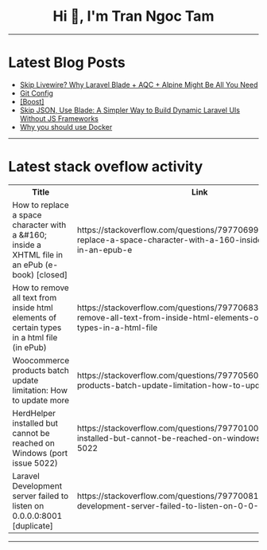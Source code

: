 <h1 align="center">Hi 👋, I'm Tran Ngoc Tam</h1>

---

# Latest Blog Posts 
<!-- BLOG-POST-LIST:START -->
- [Skip Livewire? Why Laravel Blade + AQC + Alpine Might Be All You Need](https://dev.to/raheelshan/skip-livewire-why-laravel-blade-aqc-alpine-might-be-all-you-need-399i)
- [Git Config](https://dev.to/faruks/git-config-epf)
- [[Boost]](https://dev.to/felixaschultz/-10hg)
- [Skip JSON, Use Blade: A Simpler Way to Build Dynamic Laravel UIs Without JS Frameworks](https://dev.to/raheelshan/skip-json-use-blade-a-simpler-way-to-build-dynamic-laravel-uis-without-js-frameworks-ceh)
- [Why you should use Docker](https://dev.to/tech_girllll/why-you-should-use-docker-1im1)
<!-- BLOG-POST-LIST:END -->

---

# Latest stack oveflow activity
<table>
  <tr><th>Title</th><th>Link</th></tr>
  <!-- STACKOVERFLOW:START --><tr><td>How to replace a space character with a &amp;#160; inside a XHTML file in an ePub &lpar;e-book&rpar; [closed]</td><td>https://stackoverflow.com/questions/79770699/how-to-replace-a-space-character-with-a-160-inside-a-xhtml-file-in-an-epub-e</td></tr><tr><td>How to remove all text from inside html elements of certain types in a html file &lpar;in ePub&rpar;</td><td>https://stackoverflow.com/questions/79770683/how-to-remove-all-text-from-inside-html-elements-of-certain-types-in-a-html-file</td></tr><tr><td>Woocommerce products batch update limitation: How to update more</td><td>https://stackoverflow.com/questions/79770560/woocommerce-products-batch-update-limitation-how-to-update-more</td></tr><tr><td>HerdHelper installed but cannot be reached on Windows &lpar;port issue 5022&rpar;</td><td>https://stackoverflow.com/questions/79770100/herdhelper-installed-but-cannot-be-reached-on-windows-port-issue-5022</td></tr><tr><td>Laravel Development server failed to listen on 0.0.0.0:8001 [duplicate]</td><td>https://stackoverflow.com/questions/79770081/laravel-development-server-failed-to-listen-on-0-0-0-08001</td></tr><!-- STACKOVERFLOW:END -->
</table>

---


